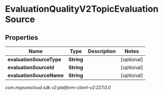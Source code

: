 # EvaluationQualityV2TopicEvaluationSource


## Properties

| Name | Type | Description | Notes |
| ------------ | ------------- | ------------- | ------------- |
| **evaluationSourceType** | **String** |  |  [optional] |
| **evaluationSourceId** | **String** |  |  [optional] |
| **evaluationSourceName** | **String** |  |  [optional] |




_com.mypurecloud.sdk.v2:platform-client-v2:227.0.0_
